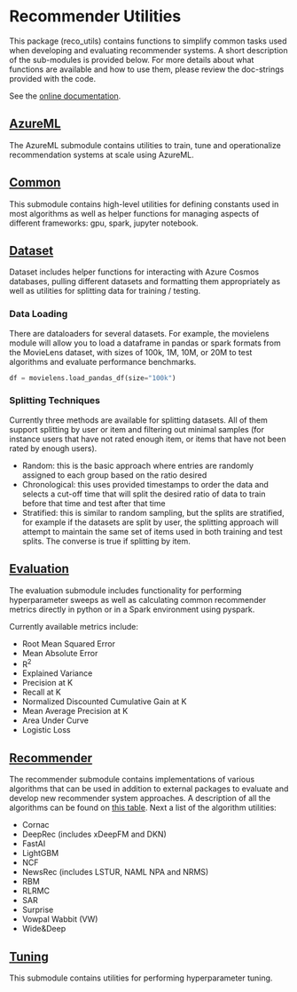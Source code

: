 # Recommender Utilities

This package (reco_utils) contains functions to simplify common tasks used when developing and evaluating recommender systems. A short description of the sub-modules is provided below. For more details about what functions are available and how to use them, please review the doc-strings provided with the code.

See the [online documentation](https://readthedocs.org/projects/microsoft-recommenders/).

## [AzureML](azureml)

The AzureML submodule contains utilities to train, tune and operationalize recommendation systems at scale using AzureML.

## [Common](common)

This submodule contains high-level utilities for defining constants used in most algorithms as well as helper functions for managing aspects of different frameworks: gpu, spark, jupyter notebook.

## [Dataset](dataset)

Dataset includes helper functions for interacting with Azure Cosmos databases, pulling different datasets and formatting them appropriately as well as utilities for splitting data for training / testing.

### Data Loading

There are dataloaders for several datasets. For example, the movielens module will allow you to load a dataframe in pandas or spark formats from the MovieLens dataset, with sizes of 100k, 1M, 10M, or 20M to test algorithms and evaluate performance benchmarks.

```python
df = movielens.load_pandas_df(size="100k")
```

### Splitting Techniques

Currently three methods are available for splitting datasets. All of them support splitting by user or item and filtering out minimal samples (for instance users that have not rated enough item, or items that have not been rated by enough users).

- Random: this is the basic approach where entries are randomly assigned to each group based on the ratio desired
- Chronological: this uses provided timestamps to order the data and selects a cut-off time that will split the desired ratio of data to train before that time and test after that time
- Stratified: this is similar to random sampling, but the splits are stratified, for example if the datasets are split by user, the splitting approach will attempt to maintain the same set of items used in both training and test splits. The converse is true if splitting by item.

## [Evaluation](evaluation)

The evaluation submodule includes functionality for performing hyperparameter sweeps as well as calculating common recommender metrics directly in python or in a Spark environment using pyspark.

Currently available metrics include:

- Root Mean Squared Error
- Mean Absolute Error
- R<sup>2</sup>
- Explained Variance
- Precision at K
- Recall at K
- Normalized Discounted Cumulative Gain at K
- Mean Average Precision at K
- Area Under Curve
- Logistic Loss

## [Recommender](recommender)

The recommender submodule contains implementations of various algorithms that can be used in addition to external packages to evaluate and develop new recommender system approaches. A description of all the algorithms can be found on [this table](../README.md#algorithms). Next a list of the algorithm utilities:

* Cornac
* DeepRec (includes xDeepFM and DKN)
* FastAI
* LightGBM
* NCF
* NewsRec (includes LSTUR, NAML NPA and NRMS)
* RBM
* RLRMC
* SAR
* Surprise
* Vowpal Wabbit (VW)
* Wide&Deep

## [Tuning](tuning)

This submodule contains utilities for performing hyperparameter tuning.
